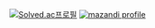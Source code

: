 [![Solved.ac프로필](http://mazassumnida.wtf/api/v2/generate_badge?boj=akinakamori)](https://solved.ac/akinakamori)
[![mazandi profile](http://mazandi.herokuapp.com/api?handle={akinakamori}&theme=warm)](https://solved.ac/akinakamori)

